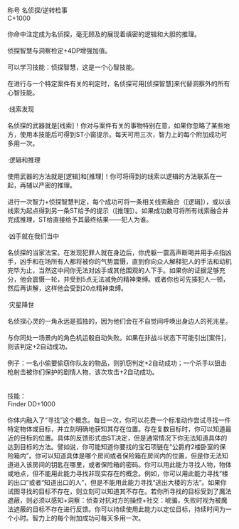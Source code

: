 <title>逆转检事</title>
<meta name="GENERATOR" content="WinCHM">
<meta http-equiv="Content-Type" content="text/html; charset=gb2312">
<br>
<br>称号 名侦探/逆转检事 
<br>C+1000 
<br>
<br>你命中注定成为名侦探，毫无顾及的展现着缜密的逻辑和大胆的推理。 
<br>
<br>侦探智慧与洞察检定+4DP增强加值。 
<br>
<br>可以学习技能：侦探智慧，这是一个心智技能。 
<br>
<br>在进行与一个特定案件有关的判定时，名侦探可用[侦探智慧]来代替洞察外的所有心智技能。 
<br>
<br>·线索发现 
<br>
<br>名侦探的武器就是[线索]！你对与案件有关的事物特别在意，如果你忽略了某些地方，使用本技能后可得到ST小窗提示。每天可用三次，智力上的每个附加成功可多用一次。 
<br>
<br>·逻辑和推理 
<br>
<br>使用武器的方法就是[逻辑]和[推理]！你可将得到的线索以逻辑的方法联系在一起，再辅以严密的推理。 
<br>
<br>进行一次智力+侦探智慧判定，每个成功可将一条相关线索融合（[逻辑]），或以该线索为起点得到另一条ST给予的提示（[推理]）。如果成功数可将所有线索融合并完成推理，ST给直接给予其最终结果——犯人为谁。 
<br>
<br>·凶手就在我们当中 
<br>
<br>名侦探的当家法宝。在发现犯罪人就在身边后，你虎躯一震高声断喝并用手点指凶手，凶手和在场所有人都将被你的气势震慑，直到你向众人解释犯人的手法和动机完毕为止，当然这中间你无法对凶手或其他围观的人下手。如果你的证据足够充分，他会震慑一轮，并受到5点无法减免的精神束缚。或者你也可先揍犯人一顿，然后再讲解，这样他会受到20点精神束缚。 
<br>
<br>·灾星降世 
<br>
<br>名侦探心灵的一角永远是孤独的，因为他们会在不自觉间呼唤出身边人的死兆星。 
<br>
<br>与你同处一场景内的角色机运骰自动失败。如果在非战斗状态下可能引出[案件]，则该判定+2自动成功。 
<br>
<br>例子：一名小偷要偷窃你队友的物品，则扒窃判定+2自动成功；一个杀手以狙击枪射击被你们保护的剧情人物，该次攻击+2自动成功。 
<br>
<br>
<br>技能： 
<br>Finder DD+1000 
<br>
<br>你体内融入了“寻找”这个概念。每日一次，你可以花费一个标准动作尝试寻找一件特定物体或目标，并立刻明确地获知其存在位置。存在复数目标时，你可以知道最近的目标的位置。具体的反馈形式由ST决定，但是通常情况下你无法知道具体的达到目标的方法。譬如说，你可能知道你要找的宝石项链在“公爵府2楼卧室的保险箱内”。你可以知道具体是哪个房间或者保险箱在房间内的位置，但是你无法知道进入该房间的钥匙在哪里，或者保险箱的密码。你可以用此能力寻找人物，物体或地点，但不能用此能力寻找非现实存在的概念。例如，你可以用此能力寻找“楼的出口”或者“知道出口的人”，但是不能用此能力寻找“逃出大楼的方法”。如果你试图寻找的目标不存在，则立刻可以知道其不存在。若你所寻找的目标受到了魔法遮蔽，则必须以感知+洞察：侦查对抗对方的操控+社交：唬骗，失败时视为被魔法遮蔽的目标不存在进行反馈。你可以持续使用此能力以定位目标，持续时间为一个小时。智力上的每个附加成功可每天多用一次。 